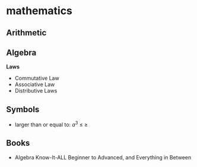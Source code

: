 # mathematics

## Arithmetic

## Algebra

**Laws**

- Commutative Law
- Associative Law
- Distributive Laws

## Symbols

- larger than or equal to: $a^3$ $\leq$ $\geq$

## Books

- Algebra Know-It-ALL Beginner to Advanced, and Everything in Between
